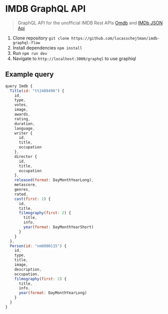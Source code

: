 IMDB GraphQL API
====================

> GraphQL API for the unofficial IMDB Rest APIs [Omdb](https://www.omdbapi.com) and [IMDb JSON Api](http://imdb.wemakesites.net/)

1. Clone repository `git clone https://github.com/lucasschejtman/imdb-graphql-flow`
2. Install dependencies `npm install`
3. Run `npm run dev`
4. Navigate to `http://localhost:3000/graphql` to use graphiql


## Example query

```javascript
query Imdb {
  Title(id: "tt2488496") {
    id,
    type,
    votes,
    image,
    awards,
    rating,
    duration,
    language,
    writer {
      id,
      title,
      occupation
    },
    director {
      id,
      title,
      occupation
    },
    released(format: DayMonthYearLong),
    metascore,
    genres,
    rated,
    cast(first: 2) {
      id,
      title,
      filmography(first: 2) {
        title,
        info,
        year(format: DayMonthYearShort)
      }
    }
  },
  Person(id: "nm0000115") {
    id,
    type,
    title,
    image,
    description,
    occupation,
    filmography(first: 2) {
      title,
      info,
      year(format: DayMonthYearLong)
    }
  }
}
```
